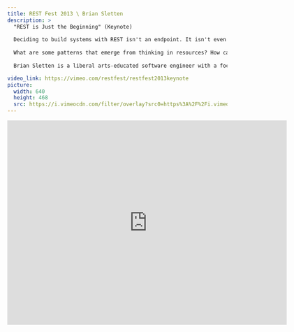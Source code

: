 ```yaml
---
title: REST Fest 2013 \ Brian Sletten
description: >
  "REST is Just the Beginning" (Keynote)
  
  Deciding to build systems with REST isn't an endpoint. It isn't even really a goal. It is means to an end and a doorway to resource-oriented thinking. Hypermedia and Uniform Interfaces give us loosely-coupled and predictable systems but push the complexity of data integration to the client. The economic cost of integrating multiple sources remains high. Thin resource abstractions end at the HTTP boundary.
  
  What are some patterns that emerge from thinking in resources? How can we reduce the economic cost of integration? What would a resource-oriented computing environment look like? This talk will be a quick journey through some next level thinking about REST, the Semantic Web, Linked Data and a resource-oriented software platform.
  
  Brian Sletten is a liberal arts-educated software engineer with a focus on forward-leaning technologies. His experience has spanned many industries including retail, banking, online games, defense, finance, hospitality and health care. He has a B.S. in Computer Science from the College of William and Mary and lives in Auburn, CA. He focuses on web architecture, resource-oriented computing, social networking, the Semantic Web, data science, 3D graphics, visualization, scalable systems, security consulting and other technologies of the late 20th and early 21st Centuries. He is also a rabid reader, devoted foodie and has excellent taste in music. If pressed, he might tell you about his International Pop Recording career.

video_link: https://vimeo.com/restfest/restfest2013keynote
picture:
  width: 640
  height: 468
  src: https://i.vimeocdn.com/filter/overlay?src0=https%3A%2F%2Fi.vimeocdn.com%2Fvideo%2F457638231_640x468.jpg&src1=http%3A%2F%2Ff.vimeocdn.com%2Fp%2Fimages%2Fcrawler_play.png
---
```

<iframe src="https://player.vimeo.com/video/81396582?title=0&byline=0&portrait=0&badge=0&autopause=0&player_id=0" width="640" height="468" frameborder="0" title="REST Fest 2013 \ Brian Sletten" webkitallowfullscreen mozallowfullscreen allowfullscreen></iframe>